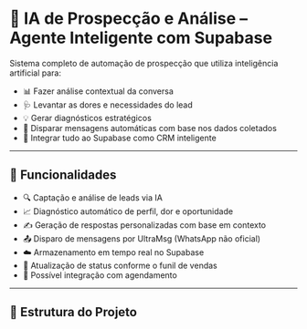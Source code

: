 # 🤖 IA de Prospecção e Análise – Agente Inteligente com Supabase

Sistema completo de automação de prospecção que utiliza inteligência artificial para:

- 📊 Fazer análise contextual da conversa
- 🩺 Levantar as dores e necessidades do lead
- 💡 Gerar diagnósticos estratégicos
- 📩 Disparar mensagens automáticas com base nos dados coletados
- 🧠 Integrar tudo ao Supabase como CRM inteligente

---

## 🚀 Funcionalidades

- 🔍 Captação e análise de leads via IA
- 📈 Diagnóstico automático de perfil, dor e oportunidade
- ✍️ Geração de respostas personalizadas com base em contexto
- 📤 Disparo de mensagens por UltraMsg (WhatsApp não oficial)
- ☁️ Armazenamento em tempo real no Supabase
- 🔄 Atualização de status conforme o funil de vendas
- 📅 Possível integração com agendamento

---

## 📁 Estrutura do Projeto


